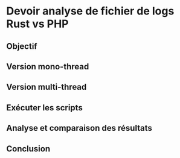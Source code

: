 # Devoir analyse de fichier de logs Rust vs PHP

## Objectif

## Version mono-thread

## Version multi-thread

## Exécuter les scripts

## Analyse et comparaison des résultats

## Conclusion